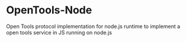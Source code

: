 # OpenTools-Node
Open Tools protocol implementation for node.js runtime to implement a open tools service in JS running on node.js
